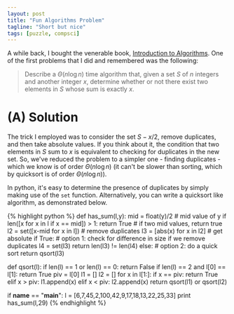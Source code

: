 ```yaml
---
layout: post
title: "Fun Algorithms Problem"
tagline: "Short but nice"
tags: [puzzle, compsci]
---
```


A while back, I bought the venerable book, [Introduction to Algorithms](http://www.amazon.com/Introduction-Algorithms-Electrical-Engineering-Computer/dp/0262031418). One of the first problems that I did and remembered was the following:

> Describe a $\Theta(n \log n)$ time algorithm that, given a set $S$ of $n$ integers and another integer $x$, determine whether or not there exist two elements in $S$ whose sum is exactly $x$.

# (A) Solution

The trick I employed was to consider the set $S - x/2$, remove duplicates, and then take absolute values. If you think about it, the condition that two elements in $S$ sum to $x$ is equivalent to checking for duplicates in the new set. So, we've reduced the problem to a simpler one - finding duplicates - which we know is of order $\Theta(n \log n)$ (it can't be slower than sorting, which by quicksort is of order $\Theta(n \log n)$).

In python, it's easy to determine the presence of duplicates by simply making use of the `set` function. Alternatively, you can write a quicksort like algorithm, as demonstrated below.

{% highlight python %}
def has_sum(l,y):
    mid = float(y)/2 # mid value of y
    if len([x for x in l if x == mid]) > 1:
        return True # if two mid values, return true
    l2 = set([x-mid for x in l]) # remove duplicates
    l3 = [abs(x) for x in l2] # get absolute
    if True:
        # option 1: check for difference in size if we remove duplicates
        l4 = set(l3)
        return len(l3) != len(l4)
    else:
        # option 2: do a quick sort
        return qsort(l3)

def qsort(l):
    if len(l) == 1 or len(l) == 0:
        return False
    if len(l) == 2 and l[0] == l[1]:
        return True
    piv = l[0]
    l1 = []
    l2 = []
    for x in l[1:]:
        if x == piv:
            return True
        elif x > piv:
            l1.append(x)
        elif x < piv:
            l2.append(x)
    return qsort(l1) or qsort(l2)

if __name__ == "__main__":
    l = [6,7,45,2,100,42,9,17,18,13,22,25,33]
    print has_sum(l,29)
{% endhighlight %}